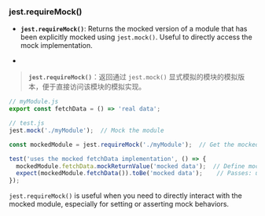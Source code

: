 ### jest.requireMock()

- **`jest.requireMock()`**: Returns the mocked version of a module that has been explicitly mocked using `jest.mock()`. Useful to directly access the mock implementation.

- <audio src="../../../../Downloads/__`jest.require (1).mp3"></audio>

> **`jest.requireMock()`**：返回通过 `jest.mock()` 显式模拟的模块的模拟版本，便于直接访问该模块的模拟实现。
>
> <audio src="../../../../Downloads/`jest.requireMo.mp3"></audio>

```js
// myModule.js
export const fetchData = () => 'real data';

// test.js
jest.mock('./myModule');  // Mock the module

const mockedModule = jest.requireMock('./myModule');  // Get the mocked version

test('uses the mocked fetchData implementation', () => {
  mockedModule.fetchData.mockReturnValue('mocked data');  // Define mock behavior
  expect(mockedModule.fetchData()).toBe('mocked data');    // Passes: uses the mocked version
});
```

<audio src="../../../../Downloads/这段代码展示了如何在 Jest (1).mp3"></audio>

`jest.requireMock()` is useful when you need to directly interact with the mocked module, especially for setting or asserting mock behaviors.